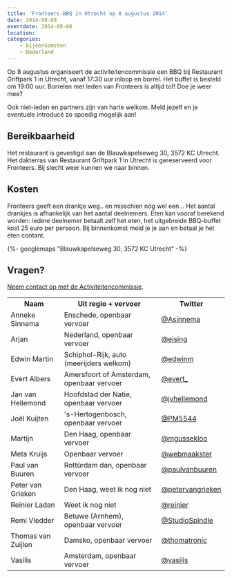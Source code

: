 ```yaml
---
title: 'Fronteers-BBQ in Utrecht op 8 augustus 2014'
date: 2014-08-08
eventdate: 2014-08-08
location:
categories:
    - bijeenkomsten
    - Nederland
---
```


Op 8 augustus organiseert de activiteitencommissie een BBQ bij Restaurant Griftpark 1 in Utrecht, vanaf 17:30 uur inloop en borrel. Het buffet is besteld om 19:00 uur. Borrelen met leden van Fronteers is altijd tof! Doe je weer mee?

Ook niet-leden en partners zijn van harte welkom. Meld jezelf en je eventuele introducé zo spoedig mogelijk aan!

## Bereikbaarheid

Het restaurant is gevestigd aan de Blauwkapelseweg 30, 3572 KC Utrecht. Het dakterras van Restaurant Griftpark 1 in Utrecht is gereserveerd voor Fronteers. Bij slecht weer kunnen we naar binnen.

## Kosten

Fronteers geeft een drankje weg.. en misschien nóg wel een... Het aantal drankjes is afhankelijk van het aantal deelnemers.
Eten kan vooraf berekend worden: iedere deelnemer betaalt zelf het eten, het uitgebreide BBQ-buffet kost 25 euro per persoon. Bij binnenkomst meld je je aan en betaal je het eten contant.

{%- googlemaps "Blauwkapelseweg 30, 3572 KC Utrecht" -%}

## Vragen?

[Neem contact op met de Activiteitencommissie](/vereniging/commissies/activiteiten).

<table>
<tr>
<th scope="col">Naam</th>
<th scope="col">Uit regio + vervoer</th>
<th scope="col">Twitter</th>
</tr>
<tr>
<td>Anneke Sinnema</td>
<td>Enschede, openbaar vervoer</td>
<td><a href="https://twitter.com/Asinnema" rel="nofollow">@Asinnema</a></td>
</tr>
<tr>
<td>Arjan</td>
<td>Nederland, openbaar vervoer</td>
<td><a href="https://twitter.com/eising" rel="nofollow">@eising</a></td>
</tr>
<tr>
<td>Edwin Martin</td>
<td>Schiphol-Rijk, auto (meerijders welkom)</td>
<td><a href="https://twitter.com/edwinm" rel="nofollow">@edwinm</a></td>
</tr>
<tr>
<td>Evert Albers</td>
<td>Amersfoort of Amsterdam, openbaar vervoer</td>
<td><a href="https://twitter.com/evert_" rel="nofollow">@evert_</a></td>
</tr>
<tr>
<td>Jan van Hellemond</td>
<td>Hoofdstad der Natie, openbaar vervoer</td>
<td><a href="https://twitter.com/jvhellemond" rel="nofollow">@jvhellemond</a></td>
</tr>
<tr>
<td>Joël Kuijten</td>
<td>'s-Hertogenbosch, openbaar vervoer</td>
<td><a href="https://twitter.com/PM5544" rel="nofollow">@PM5544</a></td>
</tr>
<tr>
<td>Martijn</td>
<td>Den Haag, openbaar vervoer</td>
<td><a href="https://twitter.com/mgussekloo" rel="nofollow">@mgussekloo</a></td>
</tr>
<tr>
<td>Meta Kruijs</td>
<td>Openbaar vervoer</td>
<td><a href="https://twitter.com/webmaakster" rel="nofollow">@webmaakster</a></td>
</tr>
<tr>
<td>Paul van Buuren</td>
<td>Rottûrdam dan, openbaar vervoer</td>
<td><a href="https://twitter.com/paulvanbuuren" rel="nofollow">@paulvanbuuren</a></td>
</tr>
<tr>
<td>Peter van Grieken</td>
<td>Den Haag, weet ik nog niet</td>
<td><a href="https://twitter.com/petervangrieken" rel="nofollow">@petervangrieken</a></td>
</tr>
<tr>
<td>Reinier Ladan</td>
<td>Weet ik nog niet</td>
<td><a href="https://twitter.com/reinier" rel="nofollow">@reinier</a></td>
</tr>
<tr>
<td>Remi Vledder</td>
<td>Betuwe (Arnhem), openbaar vervoer</td>
<td><a href="https://twitter.com/StudioSpindle" rel="nofollow">@StudioSpindle</a></td>
</tr>
<tr>
<td>Thomas van Zuijlen</td>
<td>Damsko, openbaar vervoer</td>
<td><a href="https://twitter.com/thomatronic" rel="nofollow">@thomatronic</a></td>
</tr>
<tr>
<td>Vasilis</td>
<td>Amsterdam, openbaar vervoer</td>
<td><a href="https://twitter.com/vasilis" rel="nofollow">@vasilis</a></td>
</tr>
</table>
